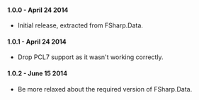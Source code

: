 #### 1.0.0 - April 24 2014
* Initial release, extracted from FSharp.Data.

#### 1.0.1 - April 24 2014
* Drop PCL7 support as it wasn't working correctly.

#### 1.0.2 - June 15 2014
* Be more relaxed about the required version of FSharp.Data.
